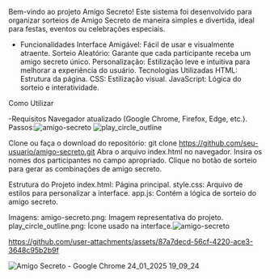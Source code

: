 Bem-vindo ao projeto Amigo Secreto! Este sistema foi desenvolvido para organizar sorteios de Amigo Secreto de maneira simples e divertida, ideal para festas, eventos ou celebrações especiais.

- Funcionalidades
Interface Amigável: Fácil de usar e visualmente atraente.
Sorteio Aleatório: Garante que cada participante receba um amigo secreto único.
Personalização: Estilização leve e intuitiva para melhorar a experiência do usuário.
Tecnologias Utilizadas
HTML: Estrutura da página.
CSS: Estilização visual.
JavaScript: Lógica do sorteio e interatividade.

Como Utilizar

-Requisitos
Navegador atualizado (Google Chrome, Firefox, Edge, etc.).
Passos:![amigo-secreto](https://github.com/user-attachments/assets/674ee6f3-7245-4912-ae5c-78c8e8caa777)
![play_circle_outline](https://github.com/user-attachments/assets/98b84c74-47b0-4c61-af37-372c8a4ee8f0)

Clone ou faça o download do repositório:
git clone https://github.com/seu-usuario/amigo-secreto.git
Abra o arquivo index.html no navegador.
Insira os nomes dos participantes no campo apropriado.
Clique no botão de sorteio para gerar as combinações de amigo secreto.

Estrutura do Projeto
index.html: Página principal.
style.css: Arquivo de estilos para personalizar a interface.
app.js: Contém a lógica de sorteio do amigo secreto.

Imagens:
amigo-secreto.png: Imagem representativa do projeto.
play_circle_outline.png: Ícone usado na interface.![amigo-secreto](https://github.com/user-attachments/assets/a05e0754-3cdc-40f6-bd44-70830c5fcf66)



https://github.com/user-attachments/assets/87a7decd-56cf-4220-ace3-3648c95b2b9f

![Amigo Secreto - Google Chrome 24_01_2025 19_09_24](https://github.com/user-attachments/assets/ac065f85-db3e-4d22-a9cf-36dbc14fae60)
